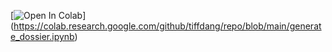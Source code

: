 [![Open In Colab](https://colab.research.google.com/assets/colab-badge.svg)]
(https://colab.research.google.com/github/tiffdang/repo/blob/main/generate_dossier.ipynb)
